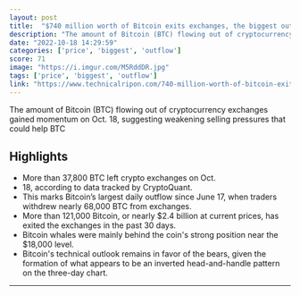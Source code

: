 ```yaml
---
layout: post
title:  "$740 million worth of Bitcoin exits exchanges, the biggest outflow since June's BTC price crash."
description: "The amount of Bitcoin (BTC) flowing out of cryptocurrency exchanges gained momentum on Oct. 18, suggesting weakening selling pressures that could help BTC"
date: "2022-10-18 14:29:59"
categories: ['price', 'biggest', 'outflow']
score: 71
image: "https://i.imgur.com/M5RddDR.jpg"
tags: ['price', 'biggest', 'outflow']
link: "https://www.technicalripon.com/740-million-worth-of-bitcoin-exits-exchanges-biggest-outflow-since-june-btc-price-crash/"
---
```


The amount of Bitcoin (BTC) flowing out of cryptocurrency exchanges gained momentum on Oct. 18, suggesting weakening selling pressures that could help BTC

## Highlights

- More than 37,800 BTC left crypto exchanges on Oct.
- 18, according to data tracked by CryptoQuant.
- This marks Bitcoin’s largest daily outflow since June 17, when traders withdrew nearly 68,000 BTC from exchanges.
- More than 121,000 Bitcoin, or nearly $2.4 billion at current prices, has exited the exchanges in the past 30 days.
- Bitcoin whales were mainly behind the coin's strong position near the $18,000 level.
- Bitcoin's technical outlook remains in favor of the bears, given the formation of what appears to be an inverted head-and-handle pattern on the three-day chart.

---
